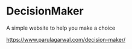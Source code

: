 # DecisionMaker
A simple website to help you make a choice

https://www.parulagarwal.com/decision-maker/

